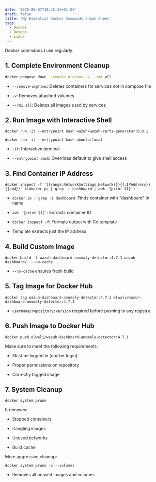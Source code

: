 ```yaml
---
date: '2025-06-07T18:35:36+01:00'
draft: false
title: 'My Essential Docker Commands Cheat Sheet'
tags:
  - Docker
  - Devops
  - Linux
---
```


Docker commands I use regularly: 

## 1. Complete Environment Cleanup
```bash
docker-compose down --remove-orphans -v --rmi all
```

 - `--remove-orphans`: Deletes containers for services not in compose file

 - `-v`: Removes attached volumes

 - `--rmi all`: Deletes all images used by services


## 2. Run Image with Interactive Shell

```
docker run -it --entrypoint bash wazuh/wazuh-certs-generator:0.0.1

docker run -it --entrypoint bash ubuntu:focal
```

 - `-it`: Interactive terminal

 - `--entrypoint bash`: Overrides default to give shell access


## 3. Find Container IP Address

```
docker inspect -f '{{range.NetworkSettings.Networks}}{{.IPAddress}}{{end}}' $(docker ps | grep -i dashboard | awk '{print $1}')
```

 - `docker ps | grep -i dashboard`: Finds container with "dashboard" in name

 - `awk '{print $1}'`: Extracts container ID

 - `docker inspect -f`: Formats output with Go template

 - Template extracts just the IP address

## 4. Build Custom Image

```
docker build -t wazuh-dashboard-anomaly-detector:4.7.1 wazuh-dashboard/. --no-cache
```

 - `--no-cache` ensures fresh build

## 5. Tag Image for Docker Hub

```
docker tag wazuh-dashboard-anomaly-detector:4.7.1 elwali/wazuh-dashboard-anomaly-detector:4.7.1
```

 - `username/repository:version` required before pushing to any registry.

## 6. Push Image to Docker Hub

```
docker push elwali/wazuh-dashboard-anomaly-detector:4.7.1
```

Make sure to meet the following requirements: 

 - Must be logged in (docker login)

 - Proper permissions on repository

 - Correctly tagged image

## 7. System Cleanup

```
docker system prune
```
It removes: 

 - Stopped containers

 - Dangling images

 - Unused networks

 - Build cache

More aggressive cleanup: 

```
docker system prune -a --volumes
```
 - Removes all unused images and volumes

